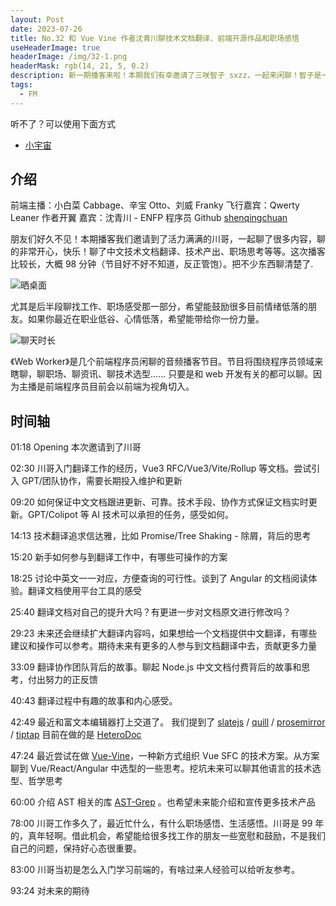 ```yaml
---
layout: Post
date: 2023-07-26
title: No.32 和 Vue Vine 作者沈青川聊技术文档翻译、前端开源作品和职场感悟
useHeaderImage: true
headerImage: /img/32-1.png
headerMask: rgb(14, 21, 5, 0.2)
description: 新一期播客来啦！本期我们有幸邀请了三咲智子 sxzz，一起来闲聊！智子是一位热爱开源的年轻大佬，我们一起聊智子从相关技术的使用者变为参与者、维护者的背后的心路历程，最近 Vue v3.3 更新了，智子表示这个我熟，分享了很多第一手使用感受，安利 Vue Macros，我们也谈到了智子学习前端过程中的学习感悟和踩坑经历，期待在开源世界里见到各位！
tags:
  - FM
---
```


听不了？可以使用下面方式

- [小宇宙](https://www.xiaoyuzhoufm.com/episodes/64bfea3fe8176c3ff8ac77c3)

## 介绍

前端主播：小白菜 Cabbage、辛宝 Otto、刘威 Franky
飞行嘉宾：Qwerty Leaner 作者开翼
嘉宾：沈青川 - ENFP 程序员 Github [shenqingchuan](https://github.com/shenQingchuan/)

朋友们好久不见！本期播客我们邀请到了活力满满的川哥，一起聊了很多内容，聊的非常开心，快乐！聊了中文技术文档翻译、技术产出、职场思考等等。这次播客比较长，大概 98 分钟（节目好不好不知道，反正管饱）。把不少东西聊清楚了.

![晒桌面](/img/31-1.png)

尤其是后半段聊找工作、职场感受那一部分，希望能鼓励很多目前情绪低落的朋友。如果你最近在职业低谷、心情低落，希望能带给你一份力量。

![聊天时长](/img/31-2.png)

《Web Worker》是几个前端程序员闲聊的音频播客节目。节目将围绕程序员领域来瞎聊，聊职场、聊资讯、聊技术选型...... 只要是和 web 开发有关的都可以聊。因为主播是前端程序员目前会以前端为视角切入。

## 时间轴

01:18 Opening 本次邀请到了川哥

02:30 川哥入门翻译工作的经历，Vue3 RFC/Vue3/Vite/Rollup 等文档。尝试引入 GPT/团队协作，需要长期投入维护和更新

09:20 如何保证中文文档跟进更新、可靠。技术手段、协作方式保证文档实时更新。GPT/Colipot 等 AI 技术可以承担的任务，感受如何。

14:13 技术翻译追求信达雅，比如 Promise/Tree Shaking - 除屑，背后的思考

15:20 新手如何参与到翻译工作中，有哪些可操作的方案

18:25 讨论中英文一一对应，方便查询的可行性。谈到了 Angular 的文档阅读体验。翻译文档使用平台工具的感受

25:40 翻译文档对自己的提升大吗？有更进一步对文档原文进行修改吗？

29:23 未来还会继续扩大翻译内容吗，如果想给一个文档提供中文翻译，有哪些建议和操作可以参考。期待未来有更多的人参与到文档翻译中去，贡献更多力量

33:09 翻译协作团队背后的故事。聊起 Node.js 中文文档付费背后的故事和思考，付出努力的正反馈

40:43 翻译过程中有趣的故事和内心感受。

42:49 最近和富文本编辑器打上交道了。 我们提到了 [slatejs](https://www.slatejs.org/examples/richtext) / [quill](https://quilljs.com/) / [prosemirror](https://github.com/ProseMirror/prosemirror) / [tiptap](https://tiptap.dev/) 目前在做的是 [HeteroDoc](https://github.com/ShenQingchuan/HeteroDoc)

47:24 最近尝试在做 [Vue-Vine](https://github.com/vue-vine/vue-vine)，一种新方式组织 Vue SFC 的技术方案。从方案聊到 Vue/React/Angular 中选型的一些思考。挖坑未来可以聊其他语言的技术选型、哲学思考

60:00 介绍 AST 相关的库 [AST-Grep](https://ast-grep.github.io/) 。也希望未来能介绍和宣传更多技术产品

78:00 川哥工作多久了，最近忙什么，有什么职场感悟、生活感悟。川哥是 99 年的，真年轻啊。借此机会，希望能给很多找工作的朋友一些宽慰和鼓励，不是我们自己的问题，保持好心态很重要。

83:00 川哥当初是怎么入门学习前端的，有啥过来人经验可以给听友参考。

93:24 对未来的期待
